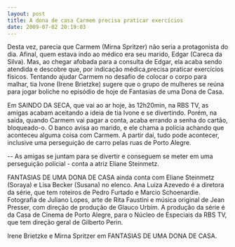 ```yaml
---
layout: post
title: A dona de casa Carmem precisa praticar exercícios
date: 2009-07-02 20:19:03
---
```

Desta vez, parecia que Carmem (Mirna Spritzer) não seria a protagonista do dia. Afinal, quem estava indo ao médico era seu marido, Edgar (Careca da Silva). Mas, ao chegar afobada para a consulta de Edgar, ela acaba sendo atendida e descobre que, por indicação médica,precisa praticar exercícios físicos. Tentando ajudar Carmem no desafio de colocar o corpo para malhar, tia Ivone (Irene Brietzke) sugere que o grupo de mulheres se reúna para jogar boliche no episódio de hoje de Fantasias de uma Dona de Casa.

Em SAINDO DA SECA, que vai ao ar hoje, às 12h20min, na RBS TV, as amigas acabam aceitando a ideia de tia Ivone e se divertindo. Porém, na saída, quando Carmem vai pagar a conta, acaba errando a senha do cartão, bloqueado-o. O banco avisa ao marido, e ele chama a polícia achando que aconteceu alguma coisa com Carmem. A partir daí, tudo pode acontecer, inclusive uma perseguição de carro pelas ruas de Porto Alegre.

\-- As amigas se juntam para se divertir e conseguem se meter em uma perseguição policial - conta a atriz Eliane Steinmetz.

FANTASIAS DE UMA DONA DE CASA ainda conta com Eliane Steinmetz (Soraya) e Lisa Becker (Susana) no elenco. Ana Luiza Azevedo é a diretora da série, que tem roteiros de Pedro Furtado e Marcio Schoenardie. Fotografia de Juliano Lopes, arte de Rita Faustini e música original de Jean Presser, com direção de produção de Glauco Urbim. A produção da série é da Casa de Cinema de Porto Alegre, para o Núcleo de Especiais da RBS TV, que tem direção geral de Gilberto Perin.

Irene Brietzke e Mirna Spritzer em FANTASIAS DE UMA DONA DE CASA.
